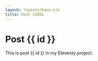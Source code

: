 ```yaml
---
layout: layouts/base.njk
title: Post 13201
---
```


# Post {{ id }}

This is post {{ id }} in my Eleventy project.
